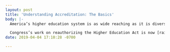 ```yaml
---
layout: post
title: 'Understanding Accreditation: The Basics'
body: |-
  America’s higher education system is as wide reaching as it is diverse. Its ability to cater to the needs of disparate student populations means it characteristically unique, but also makes is challenging to impose quality controls. Accreditation functions as the primary vetting mechanism for postsecondary institutions, and has done so for centuries in the United States. Over time, accreditation has shifted from serving as an indicator of institutional legitimacy to a principle component the higher education funding ecosystem.

  Congress’s work on reauthorizing the Higher Education Act is now [raising bipartisan concerns](https://www.educationnext.org/college-accreditation-explained-ednext-guide-how-it-works-whos-responsible/) about the efficacy of accreditation. Many Americans recognize that accreditation is vital to the operations of any college or university, but few students, parents, or even educators fully understand how it works, what it accomplishes, or how it impacts tax payers. Failing to grasp the influence accreditation has within the postsecondary education systems can lead to bad outcomes for all constituencies involved. However, this can be avoided by learning about the basics of the accreditation process.
date: 2019-04-04 17:10:28 -0700

---
```

